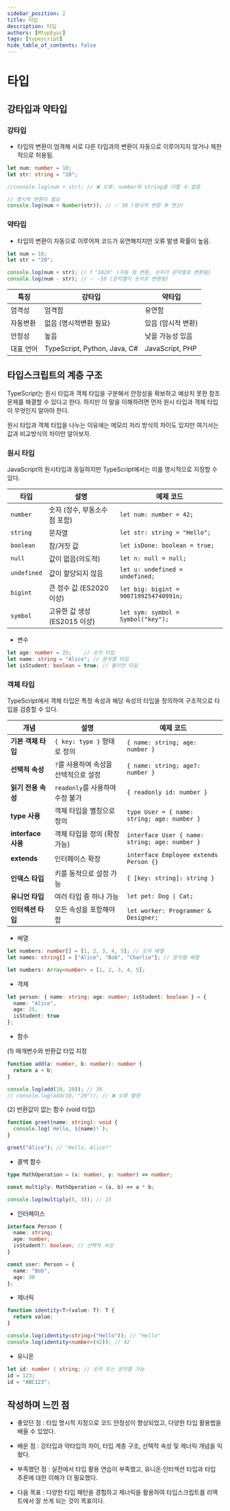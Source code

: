 ```yaml
---
sidebar_position: 2
title: 타입
description: 타입
authors: [MtypEyuc]
tags: [typescript]
hide_table_of_contents: false
---
```


# 타입

## 강타입과 약타입
### 강타입
- 타입의 변환이 엄격해 서로 다른 타입과의 변환이 자동으로 이루어지지 않거나 제한적으로 허용됨.
````typescript
let num: number = 10;
let str: string = "20";

//console.log(num + str); // ❌ 오류: number와 string을 더할 수 없음

// 명시적 변환이 필요
console.log(num + Number(str)); // ✅ 30 (명시적 변환 후 연산)
````
### 약타입
- 타입의 변환이 자동으로 이루어져 코드가 유연해지지만 오류 발생 확률이 높음.
````javascript
let num = 10;
let str = "20";

console.log(num + str); // ❗ "1020" (자동 형 변환, 숫자가 문자열로 변환됨)
console.log(num - str); // ✅ -10 (문자열이 숫자로 변환됨)


````

| 특징    | 강타입                          | 약타입             |
|-------|------------------------------|-----------------|
| 엄격성   | 엄격함                          | 유연함             |
| 자동변환  | 없음 (명시적변환 필요)                | 있음 (암시적 변환)     |
| 안정성   | 높음                           | 낮을 가능성 있음       |
| 대표 언어 | TypeScript, Python, Java, C# | JavaScript, PHP |

## 타입스크립트의 계층 구조


TypeScript는 원시 타입과 객체 타입을 구분해서 안정성을 확보하고 예상치 못한 참조 문제를 해결할 수 있다고 한다.
하지만 이 말을 이해하려면 먼저 원시 타입과 객체 타입이 무엇인지 알아야 한다.

원시 타입과 객체 타입을 나누는 이유에는 메모리 처리 방식의 차이도 있지만 여기서는 값과 비교방식의 차이만 알아보자.

### 원시 타입
JavaScript의 원시타입과 동일하지만 TypeScript에서는 이를 명시적으로 지정할 수 있다.

| 타입       | 설명                          | 예제 코드 |
|-----------|-----------------------------|-----------|
| `number`  | 숫자 (정수, 부동소수점 포함) | `let num: number = 42;` |
| `string`  | 문자열                        | `let str: string = "Hello";` |
| `boolean` | 참/거짓 값                    | `let isDone: boolean = true;` |
| `null`    | 값이 없음(의도적)             | `let n: null = null;` |
| `undefined` | 값이 할당되지 않음           | `let u: undefined = undefined;` |
| `bigint`  | 큰 정수 값 (ES2020 이상)      | `let big: bigint = 9007199254740991n;` |
| `symbol`  | 고유한 값 생성 (ES2015 이상)  | `let sym: symbol = Symbol("key");` |

- 변수
````typescript
let age: number = 25;    // 숫자 타입
let name: string = "Alice"; // 문자열 타입
let isStudent: boolean = true; // 불리언 타입
````

### 객체 타입
TypeScript에서 객체 타입은 특정 속성과 해당 속성의 타입을 정의하여 구조적으로 타입을 검증할 수 있다.

| 개념            | 설명                                       | 예제 코드 |
|----------------|----------------------------------------|-----------|
| **기본 객체 타입** | `{ key: type }` 형태로 정의                 | `{ name: string; age: number }` |
| **선택적 속성**  | `?`를 사용하여 속성을 선택적으로 설정         | `{ name: string; age?: number }` |
| **읽기 전용 속성** | `readonly`를 사용하여 수정 불가              | `{ readonly id: number }` |
| **type 사용**    | 객체 타입을 별칭으로 정의                    | `type User = { name: string; age: number }` |
| **interface 사용** | 객체 타입을 정의 (확장 가능)                | `interface User { name: string; age: number }` |
| **extends**     | 인터페이스 확장                              | `interface Employee extends Person {}` |
| **인덱스 타입**  | 키를 동적으로 설정 가능                      | `{ [key: string]: string }` |
| **유니언 타입**  | 여러 타입 중 하나 가능                      | `let pet: Dog \| Cat;` |
| **인터섹션 타입** | 모든 속성을 포함해야 함                     | `let worker: Programmer & Designer;` |


- 배열
```typescript
let numbers: number[] = [1, 2, 3, 4, 5]; // 숫자 배열
let names: string[] = ["Alice", "Bob", "Charlie"]; // 문자열 배열
```

````typescript
let numbers: Array<number> = [1, 2, 3, 4, 5];
````

- 객체
````typescript
let person: { name: string; age: number; isStudent: boolean } = {
  name: "Alice",
  age: 25,
  isStudent: true
};
````
- 함수

(1) 매개변수와 반환값 타입 지정
````typescript
function add(a: number, b: number): number {
  return a + b;
}

console.log(add(10, 20)); // 30
// console.log(add(10, "20")); // ❌ 오류 발생
````
(2) 반환값이 없는 함수 (void 타입)
````typescript
function greet(name: string): void {
  console.log(`Hello, ${name}!`);
}

greet("Alice"); // "Hello, Alice!"
````
- 콜백 함수
````typescript
type MathOperation = (x: number, y: number) => number;

const multiply: MathOperation = (a, b) => a * b;

console.log(multiply(5, 3)); // 15
````

- 인터페이스
````typescript
interface Person {
  name: string;
  age: number;
  isStudent?: boolean; // 선택적 속성
}

const user: Person = {
  name: "Bob",
  age: 30
};
````
- 제너릭
```typescript
function identity<T>(value: T): T {
  return value;
}

console.log(identity<string>("Hello")); // "Hello"
console.log(identity<number>(42)); // 42
```
- 유니온
```typescript
let id: number | string; // 숫자 또는 문자열 가능
id = 123;
id = "ABC123";
```

## 작성하며 느낀 점
- 좋았던 점 : 타입 명시적 지정으로 코드 안정성이 향상되었고, 다양한 타입 활용법을 배울 수 있었다.


- 배운 점 : 강타입과 약타입의 차이, 타입 계층 구조, 선택적 속성 및 제너릭 개념을 익혔다.


- 부족했던 점 : 실전에서 타입 활용 연습이 부족했고, 유니온·인터섹션 타입과 타입 추론에 대한 이해가 더 필요했다.


- 다음 목표 : 다양한 타입 패턴을 경험하고 제너릭을 활용하여 타입스크립트를 리액트에서 잘 쓰게 되는 것이 목표이다. 


